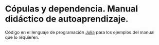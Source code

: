 # Cópulas y dependencia. Manual didáctico de autoaprendizaje.

Código en el lenguaje de programación [Julia](https://julialang.org/) para los ejemplos del manual que lo requieren.
